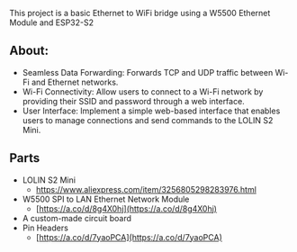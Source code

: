 This project is a basic Ethernet to WiFi bridge using a W5500 Ethernet Module and ESP32-S2

## About:
- Seamless Data Forwarding:
  Forwards TCP and UDP traffic between Wi-Fi and Ethernet networks.
- Wi-Fi Connectivity:
  Allow users to connect to a Wi-Fi network by providing their SSID and password through a web interface.
- User Interface: Implement a simple web-based interface that enables users to manage connections and send commands to the LOLIN S2 Mini.
## Parts
- LOLIN S2 Mini
  - https://www.aliexpress.com/item/3256805298283976.html
- W5500 SPI to LAN Ethernet Network Module
  - [https://a.co/d/8g4X0hj](https://a.co/d/8g4X0hj)
- A custom-made circuit board
- Pin Headers
  - [https://a.co/d/7yaoPCA](https://a.co/d/7yaoPCA)
  
